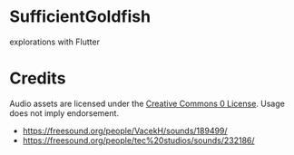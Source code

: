 # SufficientGoldfish
explorations with Flutter

# Credits

Audio assets are licensed under the [Creative Commons 0 License](https://creativecommons.org/publicdomain/zero/1.0/).
Usage does not imply endorsement.

* https://freesound.org/people/VacekH/sounds/189499/
* https://freesound.org/people/tec%20studios/sounds/232186/
